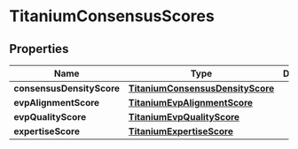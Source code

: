 

# TitaniumConsensusScores


## Properties

| Name | Type | Description | Notes |
|------------ | ------------- | ------------- | -------------|
|**consensusDensityScore** | [**TitaniumConsensusDensityScore**](TitaniumConsensusDensityScore.md) |  |  [optional] |
|**evpAlignmentScore** | [**TitaniumEvpAlignmentScore**](TitaniumEvpAlignmentScore.md) |  |  [optional] |
|**evpQualityScore** | [**TitaniumEvpQualityScore**](TitaniumEvpQualityScore.md) |  |  [optional] |
|**expertiseScore** | [**TitaniumExpertiseScore**](TitaniumExpertiseScore.md) |  |  [optional] |



